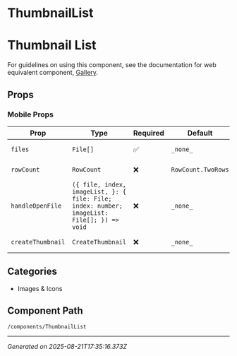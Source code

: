 # ThumbnailList

# Thumbnail List

For guidelines on using this component, see the documentation for web equivalent
component, [Gallery](/components/Gallery).

## Props

### Mobile Props

| Prop              | Type                                                                                       | Required | Default            | Description      |
| ----------------- | ------------------------------------------------------------------------------------------ | -------- | ------------------ | ---------------- |
| `files`           | `File[]`                                                                                   | ✅       | `_none_`           | _No description_ |
| `rowCount`        | `RowCount`                                                                                 | ❌       | `RowCount.TwoRows` | _No description_ |
| `handleOpenFile`  | `({ file, index, imageList, }: { file: File; index: number; imageList: File[]; }) => void` | ❌       | `_none_`           | _No description_ |
| `createThumbnail` | `CreateThumbnail`                                                                          | ❌       | `_none_`           | _No description_ |

## Categories

- Images & Icons

## Component Path

`/components/ThumbnailList`

---

_Generated on 2025-08-21T17:35:16.373Z_
